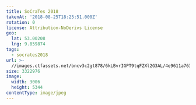```yaml
---
title: SoCraTes 2018
takenAt: '2018-08-25T18:25:51.000Z'
rotation: 0
license: Attribution-NoDerivs License
geo:
  lat: 53.00208
  lng: 9.859874
tags:
  - socrates2018
url: >-
  //images.ctfassets.net/bncv3c2gt878/6kLBvrIGPT9tqFZXl2G3AL/4e9611a763f60815488803584cb0ed6d/socrates-2018_44354349272_o
size: 3322976
image:
  width: 3006
  height: 5344
contentType: image/jpeg
---
```


